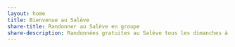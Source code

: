 ```yaml
---
layout: home
title: Bienvenue au Salève
share-title: Randonner au Salève en groupe
share-description: Randonnées gratuites au Salève tous les dimanches à 10h. Pas d'inscription nécessaire, venez directement au point de rendez-vous.
---
```

